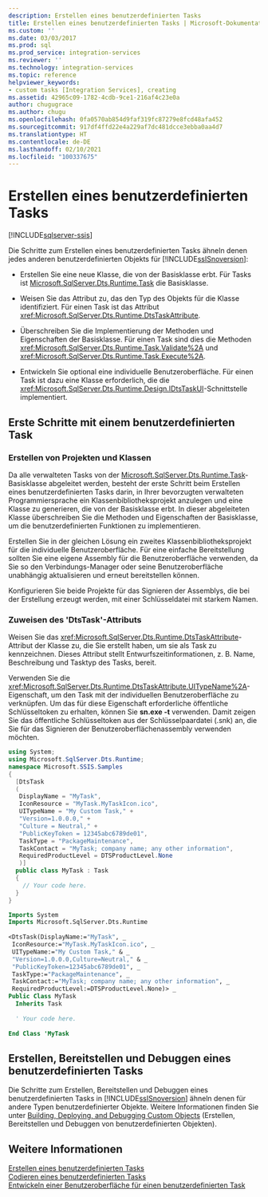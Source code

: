 ```yaml
---
description: Erstellen eines benutzerdefinierten Tasks
title: Erstellen eines benutzerdefinierten Tasks | Microsoft-Dokumentation
ms.custom: ''
ms.date: 03/03/2017
ms.prod: sql
ms.prod_service: integration-services
ms.reviewer: ''
ms.technology: integration-services
ms.topic: reference
helpviewer_keywords:
- custom tasks [Integration Services], creating
ms.assetid: 42965c09-1782-4cdb-9ce1-216af4c23e0a
author: chugugrace
ms.author: chugu
ms.openlocfilehash: 0fa0570ab854d9faf319fc87279e8fcd48afa452
ms.sourcegitcommit: 917df4ffd22e4a229af7dc481dcce3ebba0aa4d7
ms.translationtype: HT
ms.contentlocale: de-DE
ms.lasthandoff: 02/10/2021
ms.locfileid: "100337675"
---
```

# <a name="creating-a-custom-task"></a>Erstellen eines benutzerdefinierten Tasks

[!INCLUDE[sqlserver-ssis](../../../includes/applies-to-version/sqlserver-ssis.md)]


  Die Schritte zum Erstellen eines benutzerdefinierten Tasks ähneln denen jedes anderen benutzerdefinierten Objekts für [!INCLUDE[ssISnoversion](../../../includes/ssisnoversion-md.md)]:  
  
-   Erstellen Sie eine neue Klasse, die von der Basisklasse erbt. Für Tasks ist [Microsoft.SqlServer.Dts.Runtime.Task](/dotnet/api/microsoft.sqlserver.dts.runtime.task) die Basisklasse.  
  
-   Weisen Sie das Attribut zu, das den Typ des Objekts für die Klasse identifiziert. Für einen Task ist das Attribut <xref:Microsoft.SqlServer.Dts.Runtime.DtsTaskAttribute>.  
  
-   Überschreiben Sie die Implementierung der Methoden und Eigenschaften der Basisklasse. Für einen Task sind dies die Methoden <xref:Microsoft.SqlServer.Dts.Runtime.Task.Validate%2A> und <xref:Microsoft.SqlServer.Dts.Runtime.Task.Execute%2A>.  
  
-   Entwickeln Sie optional eine individuelle Benutzeroberfläche. Für einen Task ist dazu eine Klasse erforderlich, die die <xref:Microsoft.SqlServer.Dts.Runtime.Design.IDtsTaskUI>-Schnittstelle implementiert.  
  
## <a name="getting-started-with-a-custom-task"></a>Erste Schritte mit einem benutzerdefinierten Task  
  
### <a name="creating-projects-and-classes"></a>Erstellen von Projekten und Klassen  
 Da alle verwalteten Tasks von der [Microsoft.SqlServer.Dts.Runtime.Task](/dotnet/api/microsoft.sqlserver.dts.runtime.task)-Basisklasse abgeleitet werden, besteht der erste Schritt beim Erstellen eines benutzerdefinierten Tasks darin, in Ihrer bevorzugten verwalteten Programmiersprache ein Klassenbibliotheksprojekt anzulegen und eine Klasse zu generieren, die von der Basisklasse erbt. In dieser abgeleiteten Klasse überschreiben Sie die Methoden und Eigenschaften der Basisklasse, um die benutzerdefinierten Funktionen zu implementieren.  
  
 Erstellen Sie in der gleichen Lösung ein zweites Klassenbibliotheksprojekt für die individuelle Benutzeroberfläche. Für eine einfache Bereitstellung sollten Sie eine eigene Assembly für die Benutzeroberfläche verwenden, da Sie so den Verbindungs-Manager oder seine Benutzeroberfläche unabhängig aktualisieren und erneut bereitstellen können.  
  
 Konfigurieren Sie beide Projekte für das Signieren der Assemblys, die bei der Erstellung erzeugt werden, mit einer Schlüsseldatei mit starkem Namen.  
  
### <a name="applying-the-dtstask-attribute"></a>Zuweisen des 'DtsTask'-Attributs  
 Weisen Sie das <xref:Microsoft.SqlServer.Dts.Runtime.DtsTaskAttribute>-Attribut der Klasse zu, die Sie erstellt haben, um sie als Task zu kennzeichnen. Dieses Attribut stellt Entwurfszeitinformationen, z. B. Name, Beschreibung und Tasktyp des Tasks, bereit.  
  
 Verwenden Sie die <xref:Microsoft.SqlServer.Dts.Runtime.DtsTaskAttribute.UITypeName%2A>-Eigenschaft, um den Task mit der individuellen Benutzeroberfläche zu verknüpfen. Um das für diese Eigenschaft erforderliche öffentliche Schlüsseltoken zu erhalten, können Sie **sn.exe -t** verwenden. Damit zeigen Sie das öffentliche Schlüsseltoken aus der Schlüsselpaardatei (.snk) an, die Sie für das Signieren der Benutzeroberflächenassembly verwenden möchten.  
  
```csharp  
using System;  
using Microsoft.SqlServer.Dts.Runtime;  
namespace Microsoft.SSIS.Samples  
{  
  [DtsTask  
  (  
   DisplayName = "MyTask",  
   IconResource = "MyTask.MyTaskIcon.ico",  
   UITypeName = "My Custom Task," +  
   "Version=1.0.0.0," +  
   "Culture = Neutral," +  
   "PublicKeyToken = 12345abc6789de01",  
   TaskType = "PackageMaintenance",  
   TaskContact = "MyTask; company name; any other information",  
   RequiredProductLevel = DTSProductLevel.None  
   )]  
  public class MyTask : Task  
  {  
    // Your code here.  
  }  
}  
```  
  
```vb  
Imports System  
Imports Microsoft.SqlServer.Dts.Runtime  
  
<DtsTask(DisplayName:="MyTask", _  
 IconResource:="MyTask.MyTaskIcon.ico", _  
 UITypeName:="My Custom Task," & _  
 "Version=1.0.0.0,Culture=Neutral," & _  
 "PublicKeyToken=12345abc6789de01", _  
 TaskType:="PackageMaintenance", _  
 TaskContact:="MyTask; company name; any other information", _  
 RequiredProductLevel:=DTSProductLevel.None)> _  
Public Class MyTask  
  Inherits Task  
  
  ' Your code here.  
  
End Class 'MyTask  
```  
  
## <a name="building-deploying-and-debugging-a-custom-task"></a>Erstellen, Bereitstellen und Debuggen eines benutzerdefinierten Tasks  
 Die Schritte zum Erstellen, Bereitstellen und Debuggen eines benutzerdefinierten Tasks in [!INCLUDE[ssISnoversion](../../../includes/ssisnoversion-md.md)] ähneln denen für andere Typen benutzerdefinierter Objekte. Weitere Informationen finden Sie unter [Building, Deploying, and Debugging Custom Objects](../../../integration-services/extending-packages-custom-objects/building-deploying-and-debugging-custom-objects.md) (Erstellen, Bereitstellen und Debuggen von benutzerdefinierten Objekten).  
  
## <a name="see-also"></a>Weitere Informationen  
 [Erstellen eines benutzerdefinierten Tasks](../../../integration-services/extending-packages-custom-objects/task/creating-a-custom-task.md)   
 [Codieren eines benutzerdefinierten Tasks](../../../integration-services/extending-packages-custom-objects/task/coding-a-custom-task.md)   
 [Entwickeln einer Benutzeroberfläche für einen benutzerdefinierten Task](../../../integration-services/extending-packages-custom-objects/task/developing-a-user-interface-for-a-custom-task.md)  
  
  
